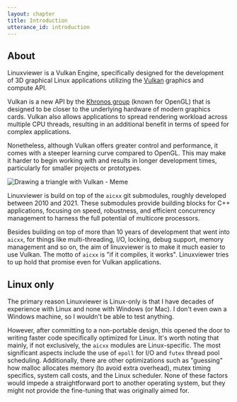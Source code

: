 ```yaml
---
layout: chapter
title: Introduction
utterance_id: introduction
---
```


## About

Linuxviewer is a Vulkan Engine, specifically designed for
the development of 3D graphical Linux applications utilizing
the [Vulkan](https://www.khronos.org/vulkan/) graphics and compute API.

Vulkan is a new API by the [Khronos group](https://www.khronos.org/) (known for OpenGL)
that is designed to be closer to the underlying hardware of modern graphics cards.
Vulkan also allows applications to spread rendering workload across multiple CPU threads,
resulting in an additional benefit in terms of speed for complex applications.

Nonetheless, although Vulkan offers greater control and performance, it comes with a
steeper learning curve compared to OpenGL. This may make it harder to begin working with
and results in longer development times, particularly for smaller projects or prototypes.

<img src="{{ '/assets/VulkanMemeBigBook.png' | relative_url }}" alt="Drawing a triangle with Vulkan - Meme" id="img_bigbook" />

Linuxviewer is build on top of the `aicxx` git submodules, roughly developed between 2010 and 2021.
These submodules provide building blocks for C++ applications, focusing on speed, robustness,
and efficient concurrency management to harness the full potential of multicore processors.

Besides building on top of more than 10 years of development that went into `aicxx`,
for things like multi-threading, I/O, locking, debug support, memory management and
so on, the aim of linuxviewer is to make it much easier to use Vulkan.
The motto of `aicxx` is "if it compiles, it works".
Linuxviewer tries to up hold that promise even for Vulkan applications.

## Linux only

The primary reason Linuxviewer is Linux-only is that I have decades of experience with Linux
and none with Windows (or Mac). I don't even own a Windows machine, so I wouldn't be able to test anything.

However, after committing to a non-portable design, this opened the door to writing faster code specifically optimized for Linux.
It's worth noting that mainly, if not exclusively, the `aicxx` modules are Linux-specific.
The most significant aspects include the use of `epoll` for I/O and `futex` thread pool scheduling.
Additionally, there are other optimizations such as "guessing" how malloc allocates memory (to avoid extra overhead),
mutex timing specifics, system call costs, and the Linux scheduler.
None of these factors would impede a straightforward port to another operating system,
but they might not provide the fine-tuning that was originally aimed for.
